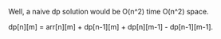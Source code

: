 
Well,  a naive dp solution would be O(n^2) time O(n^2) space.       

dp[n][m] = arr[n][m] + dp[n-1][m] + dp[n][m-1] - dp[n-1][m-1].    

  